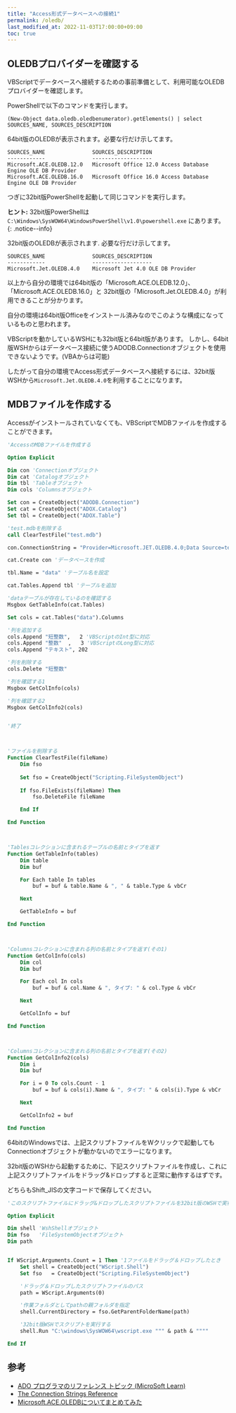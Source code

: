 ```yaml
---
title: "Access形式データベースへの接続1"
permalink: /oledb/
last_modified_at: 2022-11-03T17:00:00+09:00
toc: true
---
```


## OLEDBプロバイダーを確認する

VBScriptでデータベースへ接続するための事前準備として、利用可能なOLEDBプロバイダーを確認します。

PowerShellで以下のコマンドを実行します。

```shell
(New-Object data.oledb.oledbenumerator).getElements() | select SOURCES_NAME, SOURCES_DESCRIPTION
```

64bit版のOLEDBが表示されます。必要な行だけ示してます。 

```shell
SOURCES_NAME               SOURCES_DESCRIPTION
------------               -------------------
Microsoft.ACE.OLEDB.12.0   Microsoft Office 12.0 Access Database Engine OLE DB Provider
Microsoft.ACE.OLEDB.16.0   Microsoft Office 16.0 Access Database Engine OLE DB Provider
```

つぎに32bit版PowerShellを起動して同じコマンドを実行します。

**ヒント:** 32bit版PowerShellは `C:\Windows\SysWOW64\WindowsPowerShell\v1.0\powershell.exe` にあります。
{: .notice--info}

32bit版のOLEDBが表示されます. 必要な行だけ示してます。

```shell
SOURCES_NAME               SOURCES_DESCRIPTION
------------               -------------------
Microsoft.Jet.OLEDB.4.0    Microsoft Jet 4.0 OLE DB Provider
```

以上から自分の環境では64bit版の「Microsoft.ACE.OLEDB.12.0」、「Microsoft.ACE.OLEDB.16.0」と
32bit版の「Microsoft.Jet.OLEDB.4.0」が利用できることが分かります。

自分の環境は64bit版Officeをインストール済みなのでこのような構成になっているものと思われます。

VBScriptを動かしているWSHにも32bit版と64bit版があります。
しかし、64bit版WSHからはデータベース接続に使うADODB.Connectionオブジェクトを使用できないようです。(VBAからは可能)

したがって自分の環境でAccess形式データベースへ接続するには、32bit版WSHから`Microsoft.Jet.OLEDB.4.0`を利用することになります。

## MDBファイルを作成する

Accessがインストールされていなくても、VBScriptでMDBファイルを作成することができます。

```vb
'AccessのMDBファイルを作成する

Option Explicit

Dim con 'Connectionオブジェクト
Dim cat 'Catalogオブジェクト
Dim tbl 'Tableオブジェクト
Dim cols 'Columnsオブジェクト

Set con = CreateObject("ADODB.Connection")
Set cat = CreateObject("ADOX.Catalog")
Set tbl = CreateObject("ADOX.Table")

'test.mdbを削除する
call ClearTestFile("test.mdb")

con.ConnectionString = "Provider=Microsoft.JET.OLEDB.4.0;Data Source=test.mdb;" '接続文字列

cat.Create con 'データベースを作成

tbl.Name = "data" 'テーブル名を設定

cat.Tables.Append tbl 'テーブルを追加

'dataテーブルが存在しているのを確認する
Msgbox GetTableInfo(cat.Tables)

Set cols = cat.Tables("data").Columns

'列を追加する
cols.Append "短整数",   2 'VBScriptのInt型に対応
cols.Append "整数"  ,   3 'VBScriptのLong型に対応
cols.Append "テキスト", 202

'列を削除する
cols.Delete "短整数"

'列を確認する1
Msgbox GetColInfo(cols)

'列を確認する2
Msgbox GetColInfo2(cols)


'終了



'ファイルを削除する
Function ClearTestFile(fileName)
    Dim fso
    
    Set fso = CreateObject("Scripting.FileSystemObject")
    
    If fso.FileExists(fileName) Then
        fso.DeleteFile fileName

    End If

End Function



'Tablesコレクションに含まれるテーブルの名前とタイプを返す
Function GetTableInfo(tables)
    Dim table
    Dim buf

    For Each table In tables
        buf = buf & table.Name & ", " & table.Type & vbCr 

    Next

    GetTableInfo = buf

End Function



'Columnsコレクションに含まれる列の名前とタイプを返す(その1)
Function GetColInfo(cols)
    Dim col
    Dim buf

    For Each col In cols
        buf = buf & col.Name & ", タイプ: " & col.Type & vbCr 

    Next

    GetColInfo = buf

End Function



'Columnsコレクションに含まれる列の名前とタイプを返す(その2)
Function GetColInfo2(cols)
    Dim i
    Dim buf

    For i = 0 To cols.Count - 1
        buf = buf & cols(i).Name & ", タイプ: " & cols(i).Type & vbCr 

    Next

    GetColInfo2 = buf

End Function
```

64bitのWindowsでは、上記スクリプトファイルをWクリックで起動してもConnectionオブジェクトが動かないのでエラーになります。

32bit版のWSHから起動するために、下記スクリプトファイルを作成し、これに上記スクリプトファイルをドラッグ&ドロップすると正常に動作するはずです。

どちらもShift_JISの文字コードで保存してください。

```vb
'このスクリプトファイルにドラッグ&ドロップしたスクリプトファイルを32bit版のWSHで実行する

Option Explicit

Dim shell 'WshShellオブジェクト
Dim fso   'FileSystemObjectオブジェクト
Dim path


If WScript.Arguments.Count = 1 Then '1ファイルをドラッグ＆ドロップしたとき
    Set shell = CreateObject("WScript.Shell")
    Set fso   = CreateObject("Scripting.FileSystemObject")

    'ドラッグ＆ドロップしたスクリプトファイルのパス
    path = WScript.Arguments(0)

    '作業フォルダとしてpathの親フォルダを指定
    shell.CurrentDirectory = fso.GetParentFolderName(path)

    '32bit版WSHでスクリプトを実行する
    shell.Run "C:\windows\SysWOW64\wscript.exe """ & path & """"

End If
```

## 参考

- [ADO プログラマのリファレンス トピック (MicroSoft Learn)](https://learn.microsoft.com/ja-jp/office/client-developer/access/desktop-database-reference/ado-programmer-s-reference-topics)
- [The Connection Strings Reference](https://www.connectionstrings.com/)
- [Microsoft.ACE.OLEDBについてまとめてみた](https://qiita.com/yaju/items/7b0aa9e9f30005f60388) 
